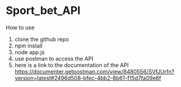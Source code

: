 # Sport_bet_API 
How to use 
1. clone the github repo 
2. npm install 
3. node app.js 
4. use postman to access the API 
5. here is a link to the documentation of the API https://documenter.getpostman.com/view/8480556/SVfJUrfn?version=latest#2496d508-bfec-4bb2-8b61-f15d7fa09e6f
